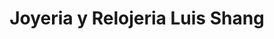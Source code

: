 ---
title: "Joyeria y Relojeria Luis Shang"
url: /bonao/joyeria-y-relojeria-luis-shang/
shop: joyería
---
